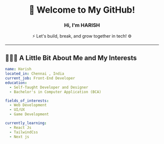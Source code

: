 <!-- Header GIF (optional) -->
<div align="center">

  <h1>👋 Welcome to My GitHub!</h1>
  <h3>Hi, I'm <strong>HARISH</strong></h3>
  <p>⚡ Let's build, break, and grow together in tech! ⚙️</p>

</div>


---

## 👨🏻‍💻 A Little Bit About Me and My Interests

```yaml
name: Harish
located_in: Chennai , India
current_job: Front-End Developer
education:
  - Self-Taught Developer and Designer
  - Bachelor's in Computer Application (BCA)

fields_of_interests:
  - Web Development
  - UI/UX
  - Game Development

currently_learning:
  - React Js
  - TailwindCss
  - Next js


